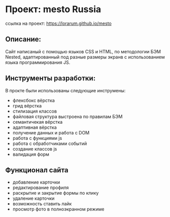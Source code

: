 # Проект: mesto Russia
ссылка на проект:  https://lorarum.github.io/mesto

## Описание:
Сайт написаный с помощью языков CSS и HTML, по методологии БЭМ Nested,
адаптированный под разные размеры экранв с использованием языка программирования JS.

## Инструменты разработки:
В прокте были использованы следующие инструмены:
- флексбокс вёрстка
- грид вёрстка
- стилизация классов
- файловая структура выстроена по правилам БЭМ
- семантичекая вёрстка
- адаптивная вёрстка
- получение данных и работа с DOM
- работа с функциями js
- работа с обработчиками событий
- создание классов js
- валидация форм

## Функционал сайта
- добавление карточки
- редактирование профиля
- раскрытие и закрытие формы по клику
- удаление карточки
- возможность ставить лайк
- просмотр фото в полноэкранном режиме
